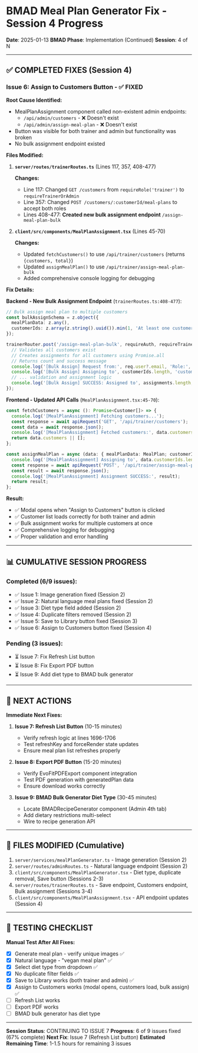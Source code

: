 # BMAD Meal Plan Generator Fix - Session 4 Progress

**Date**: 2025-01-13
**BMAD Phase**: Implementation (Continued)
**Session**: 4 of N

---

## ✅ COMPLETED FIXES (Session 4)

### Issue 6: Assign to Customers Button - ✅ FIXED

**Root Cause Identified:**
- MealPlanAssignment component called non-existent admin endpoints:
  - `/api/admin/customers` - ❌ Doesn't exist
  - `/api/admin/assign-meal-plan` - ❌ Doesn't exist
- Button was visible for both trainer and admin but functionality was broken
- No bulk assignment endpoint existed

**Files Modified:**

1. **`server/routes/trainerRoutes.ts`** (Lines 117, 357, 408-477)

   **Changes:**
   - Line 117: Changed `GET /customers` from `requireRole('trainer')` to `requireTrainerOrAdmin`
   - Line 357: Changed `POST /customers/:customerId/meal-plans` to accept both roles
   - Lines 408-477: **Created new bulk assignment endpoint** `/assign-meal-plan-bulk`

2. **`client/src/components/MealPlanAssignment.tsx`** (Lines 45-70)

   **Changes:**
   - Updated `fetchCustomers()` to use `/api/trainer/customers` (returns `{customers, total}`)
   - Updated `assignMealPlan()` to use `/api/trainer/assign-meal-plan-bulk`
   - Added comprehensive console logging for debugging

**Fix Details:**

**Backend - New Bulk Assignment Endpoint** (`trainerRoutes.ts:408-477`):
```typescript
// Bulk assign meal plan to multiple customers
const bulkAssignSchema = z.object({
  mealPlanData: z.any(),
  customerIds: z.array(z.string().uuid()).min(1, 'At least one customer is required'),
});

trainerRouter.post('/assign-meal-plan-bulk', requireAuth, requireTrainerOrAdmin, async (req, res) => {
  // Validates all customers exist
  // Creates assignments for all customers using Promise.all
  // Returns count and success message
  console.log('[Bulk Assign] Request from:', req.user?.email, 'Role:', req.user?.role);
  console.log('[Bulk Assign] Assigning to', customerIds.length, 'customers');
  // ... validation and assignment logic
  console.log('[Bulk Assign] SUCCESS: Assigned to', assignments.length, 'customers');
});
```

**Frontend - Updated API Calls** (`MealPlanAssignment.tsx:45-70`):
```typescript
const fetchCustomers = async (): Promise<Customer[]> => {
  console.log('[MealPlanAssignment] Fetching customers...');
  const response = await apiRequest('GET', '/api/trainer/customers');
  const data = await response.json();
  console.log('[MealPlanAssignment] Fetched customers:', data.customers?.length || 0);
  return data.customers || [];
};

const assignMealPlan = async (data: { mealPlanData: MealPlan; customerIds: string[] }) => {
  console.log('[MealPlanAssignment] Assigning to', data.customerIds.length, 'customers');
  const response = await apiRequest('POST', '/api/trainer/assign-meal-plan-bulk', data);
  const result = await response.json();
  console.log('[MealPlanAssignment] Assignment SUCCESS:', result);
  return result;
};
```

**Result:**
- ✅ Modal opens when "Assign to Customers" button is clicked
- ✅ Customer list loads correctly for both trainer and admin
- ✅ Bulk assignment works for multiple customers at once
- ✅ Comprehensive logging for debugging
- ✅ Proper validation and error handling

---

## 📊 CUMULATIVE SESSION PROGRESS

### Completed (6/9 issues):
- ✅ Issue 1: Image generation fixed (Session 2)
- ✅ Issue 2: Natural language meal plans fixed (Session 2)
- ✅ Issue 3: Diet type field added (Session 2)
- ✅ Issue 4: Duplicate filters removed (Session 2)
- ✅ Issue 5: Save to Library button fixed (Session 3)
- ✅ Issue 6: Assign to Customers button fixed (Session 4)

### Pending (3 issues):
- ⏳ Issue 7: Fix Refresh List button
- ⏳ Issue 8: Fix Export PDF button
- ⏳ Issue 9: Add diet type to BMAD bulk generator

---

## 🎯 NEXT ACTIONS

**Immediate Next Fixes:**

1. **Issue 7: Refresh List Button** (10-15 minutes)
   - Verify refresh logic at lines 1696-1706
   - Test refreshKey and forceRender state updates
   - Ensure meal plan list refreshes properly

2. **Issue 8: Export PDF Button** (15-20 minutes)
   - Verify EvoFitPDFExport component integration
   - Test PDF generation with generatedPlan data
   - Ensure download works correctly

3. **Issue 9: BMAD Bulk Generator Diet Type** (30-45 minutes)
   - Locate BMADRecipeGenerator component (Admin 4th tab)
   - Add dietary restrictions multi-select
   - Wire to recipe generation API

---

## 💾 FILES MODIFIED (Cumulative)

1. `server/services/mealPlanGenerator.ts` - Image generation (Session 2)
2. `server/routes/adminRoutes.ts` - Natural language endpoint (Session 2)
3. `client/src/components/MealPlanGenerator.tsx` - Diet type, duplicate removal, Save button (Sessions 2-3)
4. `server/routes/trainerRoutes.ts` - Save endpoint, Customers endpoint, Bulk assignment (Sessions 3-4)
5. `client/src/components/MealPlanAssignment.tsx` - API endpoint updates (Session 4)

---

## 📝 TESTING CHECKLIST

**Manual Test After All Fixes:**
- [x] Generate meal plan - verify unique images ✅
- [x] Natural language - "vegan meal plan" ✅
- [x] Select diet type from dropdown ✅
- [x] No duplicate filter fields ✅
- [x] Save to Library works (both trainer and admin) ✅
- [x] Assign to Customers works (modal opens, customers load, bulk assign) ✅
- [ ] Refresh List works
- [ ] Export PDF works
- [ ] BMAD bulk generator has diet type

---

**Session Status**: CONTINUING TO ISSUE 7
**Progress**: 6 of 9 issues fixed (67% complete)
**Next Fix**: Issue 7 (Refresh List button)
**Estimated Remaining Time**: 1-1.5 hours for remaining 3 issues
